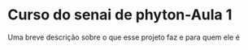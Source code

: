 
# Curso do senai de phyton-Aula 1 

Uma breve descrição sobre o que esse projeto faz e para quem ele é